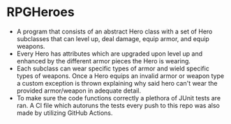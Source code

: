 # RPGHeroes
* A program that consists of an abstract Hero class with a set of Hero subclasses that can level up, deal damage, equip armor, and equip weapons.
* Every Hero has attributes which are upgraded upon level up and enhanced by the different armor pieces the Hero is wearing.
* Each subclass can wear specific types of armor and wield specific types of weapons.  Once a Hero equips an invalid armor or weapon type a custom exception is thrown explaining why said hero can't wear the provided armor/weapon in adequate detail.
* To make sure the code functions correctly a plethora of JUnit tests are ran. A CI file which autoruns the tests every push to this repo was also made by utilizing GitHub Actions. 
